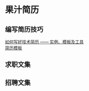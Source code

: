 # 果汁简历

## 编写简历技巧
[如何写好技术简历 —— 实例、模板及工具](如何写好技术简历%20——%20实例、模板及工具)  
[简历模板](简历模板.md)

## 求职文集

## 招聘文集
